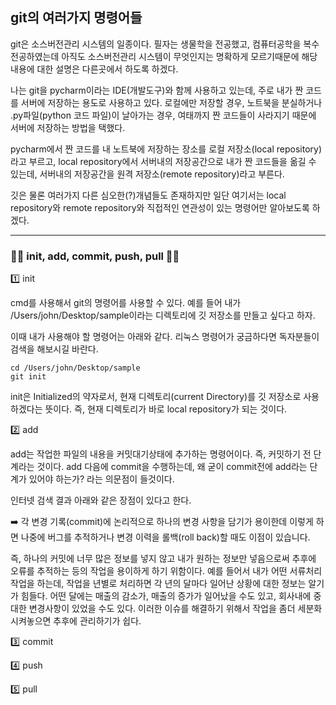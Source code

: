 ## git의 여러가지 명령어들

git은 소스버전관리 시스템의 일종이다. 필자는 생물학을 전공했고, 컴퓨터공학을 복수전공하였는데 아직도 소스버전관리 시스템이 무엇인지는 명확하게 모르기때문에 해당 내용에 대한 설명은 다른곳에서 하도록 하겠다.

나는 git을 pycharm이라는 IDE(개발도구)와 함께 사용하고 있는데, 주로 내가 짠 코드를 서버에 저장하는 용도로 사용하고 있다. 로컬에만 저장할 경우, 노트북을 분실하거나 .py파일(python 코드 파일)이 날아가는 경우, 여태까지 짠 코드들이 사라지기 때문에 서버에 저장하는 방법을 택했다.

pycharm에서 짠 코드를 내 노트북에 저장하는 장소를 로컬 저장소(local repository)라고 부르고, local repository에서 서버내의 저장공간으로 내가 짠 코드들을 옮길 수 있는데, 서버내의 저장공간을 원격 저장소(remote repository)라고 부른다.

깃은 물론 여러가지 다른 심오한(?)개념들도 존재하지만 일단 여기서는 local repository와 remote repository와 직접적인 연관성이 있는 명령어만 알아보도록 하겠다.

---

### 🧑‍💻 init, add, commit, push, pull 🧑‍💻

1️⃣ init 

cmd를 사용해서 git의 명령어를 사용할 수 있다. 예를 들어 내가 /Users/john/Desktop/sample이라는 디렉토리에 깃 저장소를 만들고 싶다고 하자.

이때 내가 사용해야 할 명령어는 아래와 같다. 리눅스 명령어가 궁금하다면 독자분들이 검색을 해보시길 바란다.

~~~linux
cd /Users/john/Desktop/sample
git init
~~~

init은 Initialized의 약자로서, 현재 디렉토리(current Directory)를 깃 저장소로 사용하겠다는 뜻이다. 즉, 현재 디렉토리가 바로 local repository가 되는 것이다.


2️⃣ add

add는 작업한 파일의 내용을 커밋대기상태에 추가하는 명령어이다. 즉, 커밋하기 전 단계라는 것이다. add 다음에 commit을 수행하는데, 왜 굳이 commit전에 add라는 단계가 있어야 하는가? 라는 의문점이 들것이다.

인터넷 검색 결과 아래와 같은 장점이 있다고 한다.

➡️ 각 변경 기록(commit)에 논리적으로 하나의 변경 사항을 담기가 용이한데 이렇게 하면 나중에 버그를 추적하거나 변경 이력을 롤백(roll back)할 때도 이점이 있습니다.

즉, 하나의 커밋에 너무 많은 정보를 넣지 않고 내가 원하는 정보만 넣음으로써 추후에 오류를 추적하는 등의 작업을 용이하게 하기 위함이다. 예를 들어서 내가 어떤 서류처리 작업을 하는데, 작업을 년별로 처리하면 각 년의 달마다 일어난 상황에 대한 정보는 알기가 힘들다. 어떤 달에는 매출의 감소가, 매출의 증가가 일어났을 수도 있고, 회사내에 중대한 변경사항이 있었을 수도 있다. 이러한 이슈를 해결하기 위해서 작업을 좀더 세분화 시켜놓으면 추후에 관리하기가 쉽다.


3️⃣ commit

4️⃣ push

5️⃣ pull 








